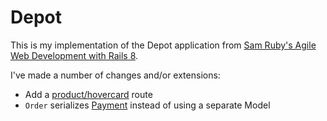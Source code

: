 # Depot

This is my implementation of the Depot application from [Sam Ruby's Agile Web Development with Rails 8](https://pragprog.com/titles/rails8/agile-web-development-with-rails-8/).

I've made a number of changes and/or extensions:
 * Add a [product/hovercard](https://github.com/drjayvee/depot/blob/main/app/controllers/products_controller.rb#L17) route
 * `Order` serializes [Payment](https://github.com/drjayvee/depot/blob/main/app/models/payment/payment.rb) instead of using a separate Model
